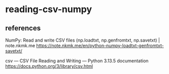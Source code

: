 # reading-csv-numpy


## references
NumPy: Read and write CSV files (np.loadtxt, np.genfromtxt, np.savetxt) | note.nkmk.me
https://note.nkmk.me/en/python-numpy-loadtxt-genfromtxt-savetxt/

csv — CSV File Reading and Writing — Python 3.13.5 documentation
https://docs.python.org/3/library/csv.html



